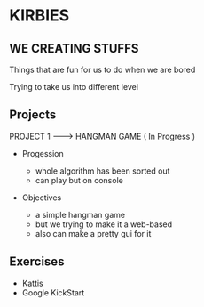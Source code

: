 # KIRBIES
## WE CREATING STUFFS

Things that are fun for us to do when we are bored

Trying to take us into different level

## Projects

PROJECT 1 ---> HANGMAN GAME 
   ( In Progress )
   - Progession
   
      - whole algorithm has been sorted out
      - can play but on console 
      
   - Objectives
   
      - a simple hangman game
      - but we trying to make it a web-based 
      - also can make a pretty gui for it
   
## Exercises

-  Kattis
-  Google KickStart
